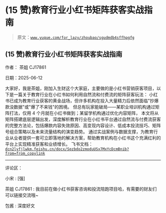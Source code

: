 # (15 赞)教育行业小红书矩阵获客实战指南

> 原文：[`www.yuque.com/for_lazy/zhoubao/sgudmdb4sffhpgfg`](https://www.yuque.com/for_lazy/zhoubao/sgudmdb4sffhpgfg)

## (15 赞)教育行业小红书矩阵获客实战指南

作者： 茶姐 CJ17861

日期：2025-06-12

大家好，我是茶姐，刚加入生财这个大家庭，主要做的是小红书营销获客项目，以下是一篇关于教育行业在小红书如何利用自然流和付费流的矩阵获客玩法：
小红书已成为教育行业获客的黄金战场，但许多机构在投入大量精力后依然面临"抄爆款没数据"或"爆了不来钱"的困境。
但总有玩家能破局——某职业培训机构通过矩阵打法，仅用 4 个月就在小红书做到；某留学机构通过优化内容矩阵，
本文将从矩阵搭建底层逻辑出发，深度解析教育行业在小红书平台通过自然流与付费流获客的完整方法论，包括爆款内容失效原因、高变现内容设计、低成本投流技巧、矩阵号组合策略以及未来流量结构的演变趋势。
通过实战案例与数据支撑，为教育行业从业者提供一套可立即落地的解决方案，帮助教育机构在小红书这个充满红利的平台上实现精准获客和业绩增长。
飞书文档：[`dcn2lyfjlwkm.feishu.cn/docx/Sqzbdo2zmoduUSx7MxYcDcmBnib?from=from_copylink`](https://dcn2lyfjlwkm.feishu.cn/docx/Sqzbdo2zmoduUSx7MxYcDcmBnib?from=from_copylink)

* * *

评论区：

小宋 : [强]

茶姐 CJ17861 : 我目前在做小红书获客咨询和投流陪跑项目哈，有需要的财友们可以链接交流哦~

包酱 : 深度好文